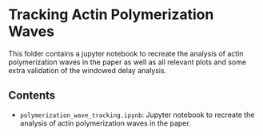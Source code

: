 # Tracking Actin Polymerization Waves

This folder contains a jupyter notebook to recreate the analysis of actin polymerization waves in the paper as well as all relevant plots and some extra validation of the
windowed delay analysis.

## Contents
- `polymerization_wave_tracking.ipynb`: Jupyter notebook to recreate the analysis of actin polymerization waves in the paper.
